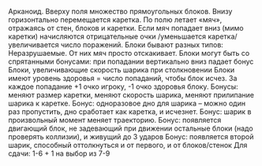Арканоид.
Вверху поля множество прямоугольных блоков. Внизу горизонтально перемещается каретка. По
полю летает «мяч», отражаясь от стен, блоков и каретки. Если мяч попадает вниз (мимо каретки)
начисляются отрицательные очки /уменьшается каретка/увеличивается число поражений. Блоки
бывают разных типов:
Неразрушаемые. От них мяч просто отскакивает.
Блоки могут быть со спрятанными бонусами: при попадании вертикально вниз падает
бонус
Блоки, увеличивающие скорость шарика при столкновении
Блоки имеют уровень здоровья = число попаданий, чтобы блок исчез. За каждое
попадание +1 очко игроку, -1 очко здоровья блоку.
Бонусы: меняют размер каретки, меняют скорость шарика, меняют прилипание шарика к
каретке.
Бонус: одноразовое дно для шарика – можно один раз пропустить, дно сработает как
каретка, и исчезнет.
Бонус: шарик в произвольный момент меняет траекторию.
Бонус: появляется двигающий блок, не задевающий при движении остальные блоки (надо
проверять коллизии), и живущий до 3 ударов
Бонус: появляется второй шарик, способный оттолкнуться и от первого, и от блоков/стенок
Для сдачи: 1-6 + 1 на выбор из 7-9

